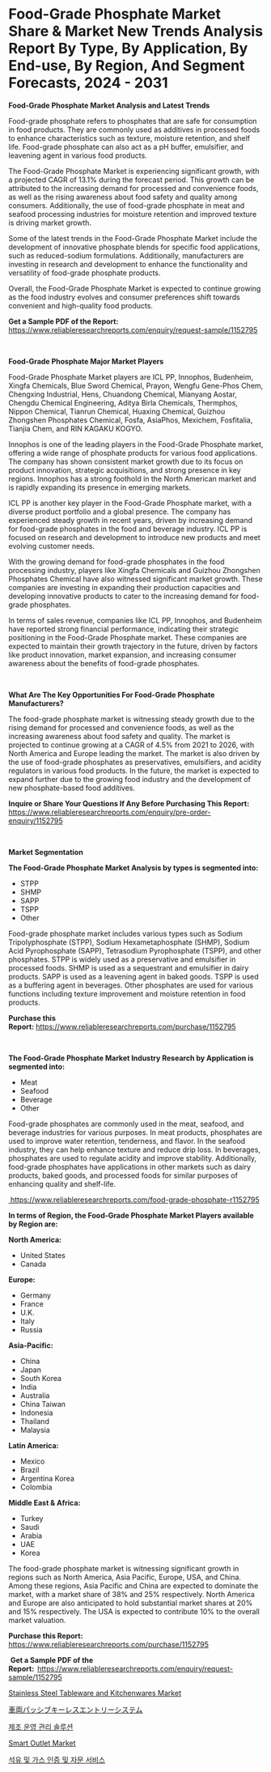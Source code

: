 <p><h1>Food-Grade Phosphate Market Share & Market New Trends Analysis Report By Type, By Application, By End-use, By Region, And Segment Forecasts, 2024 - 2031</h1></p><p><strong>Food-Grade Phosphate Market Analysis and Latest Trends</strong></p>
<p><p>Food-grade phosphate refers to phosphates that are safe for consumption in food products. They are commonly used as additives in processed foods to enhance characteristics such as texture, moisture retention, and shelf life. Food-grade phosphate can also act as a pH buffer, emulsifier, and leavening agent in various food products.</p><p>The Food-Grade Phosphate Market is experiencing significant growth, with a projected CAGR of 13.1% during the forecast period. This growth can be attributed to the increasing demand for processed and convenience foods, as well as the rising awareness about food safety and quality among consumers. Additionally, the use of food-grade phosphate in meat and seafood processing industries for moisture retention and improved texture is driving market growth.</p><p>Some of the latest trends in the Food-Grade Phosphate Market include the development of innovative phosphate blends for specific food applications, such as reduced-sodium formulations. Additionally, manufacturers are investing in research and development to enhance the functionality and versatility of food-grade phosphate products.</p><p>Overall, the Food-Grade Phosphate Market is expected to continue growing as the food industry evolves and consumer preferences shift towards convenient and high-quality food products.</p></p>
<p><strong>Get a Sample PDF of the Report:&nbsp;</strong> <a href="https://www.reliableresearchreports.com/enquiry/request-sample/1152795">https://www.reliableresearchreports.com/enquiry/request-sample/1152795</a></p>
<p>&nbsp;</p>
<p><strong>Food-Grade Phosphate Major Market Players</strong></p>
<p><p>Food-Grade Phosphate Market players are ICL PP, Innophos, Budenheim, Xingfa Chemicals, Blue Sword Chemical, Prayon, Wengfu Gene-Phos Chem, Chengxing Industrial, Hens, Chuandong Chemical, Mianyang Aostar, Chengdu Chemical Engineering, Aditya Birla Chemicals, Thermphos, Nippon Chemical, Tianrun Chemical, Huaxing Chemical, Guizhou Zhongshen Phosphates Chemical, Fosfa, AsiaPhos, Mexichem, Fosfitalia, Tianjia Chem, and RIN KAGAKU KOGYO.</p><p>Innophos is one of the leading players in the Food-Grade Phosphate market, offering a wide range of phosphate products for various food applications. The company has shown consistent market growth due to its focus on product innovation, strategic acquisitions, and strong presence in key regions. Innophos has a strong foothold in the North American market and is rapidly expanding its presence in emerging markets.</p><p>ICL PP is another key player in the Food-Grade Phosphate market, with a diverse product portfolio and a global presence. The company has experienced steady growth in recent years, driven by increasing demand for food-grade phosphates in the food and beverage industry. ICL PP is focused on research and development to introduce new products and meet evolving customer needs.</p><p>With the growing demand for food-grade phosphates in the food processing industry, players like Xingfa Chemicals and Guizhou Zhongshen Phosphates Chemical have also witnessed significant market growth. These companies are investing in expanding their production capacities and developing innovative products to cater to the increasing demand for food-grade phosphates.</p><p>In terms of sales revenue, companies like ICL PP, Innophos, and Budenheim have reported strong financial performance, indicating their strategic positioning in the Food-Grade Phosphate market. These companies are expected to maintain their growth trajectory in the future, driven by factors like product innovation, market expansion, and increasing consumer awareness about the benefits of food-grade phosphates.</p></p>
<p>&nbsp;</p>
<p><strong>What Are The Key Opportunities For Food-Grade Phosphate Manufacturers?</strong></p>
<p><p>The food-grade phosphate market is witnessing steady growth due to the rising demand for processed and convenience foods, as well as the increasing awareness about food safety and quality. The market is projected to continue growing at a CAGR of 4.5% from 2021 to 2026, with North America and Europe leading the market. The market is also driven by the use of food-grade phosphates as preservatives, emulsifiers, and acidity regulators in various food products. In the future, the market is expected to expand further due to the growing food industry and the development of new phosphate-based food additives.</p></p>
<p><strong>Inquire or Share Your Questions If Any Before Purchasing This Report:</strong> <a href="https://www.reliableresearchreports.com/enquiry/pre-order-enquiry/1152795">https://www.reliableresearchreports.com/enquiry/pre-order-enquiry/1152795</a></p>
<p>&nbsp;</p>
<p><strong>Market Segmentation</strong></p>
<p><strong>The Food-Grade Phosphate Market Analysis by types is segmented into:</strong></p>
<p><ul><li>STPP</li><li>SHMP</li><li>SAPP</li><li>TSPP</li><li>Other</li></ul></p>
<p><p>Food-grade phosphate market includes various types such as Sodium Tripolyphosphate (STPP), Sodium Hexametaphosphate (SHMP), Sodium Acid Pyrophosphate (SAPP), Tetrasodium Pyrophosphate (TSPP), and other phosphates. STPP is widely used as a preservative and emulsifier in processed foods. SHMP is used as a sequestrant and emulsifier in dairy products. SAPP is used as a leavening agent in baked goods. TSPP is used as a buffering agent in beverages. Other phosphates are used for various functions including texture improvement and moisture retention in food products.</p></p>
<p><strong>Purchase this Report:&nbsp;</strong><a href="https://www.reliableresearchreports.com/purchase/1152795">https://www.reliableresearchreports.com/purchase/1152795</a></p>
<p>&nbsp;</p>
<p><strong>The Food-Grade Phosphate Market Industry Research by Application is segmented into:</strong></p>
<p><ul><li>Meat</li><li>Seafood</li><li>Beverage</li><li>Other</li></ul></p>
<p><p>Food-grade phosphates are commonly used in the meat, seafood, and beverage industries for various purposes. In meat products, phosphates are used to improve water retention, tenderness, and flavor. In the seafood industry, they can help enhance texture and reduce drip loss. In beverages, phosphates are used to regulate acidity and improve stability. Additionally, food-grade phosphates have applications in other markets such as dairy products, baked goods, and processed foods for similar purposes of enhancing quality and shelf-life.</p></p>
<p><a href="https://www.reliableresearchreports.com/food-grade-phosphate-r1152795">&nbsp;https://www.reliableresearchreports.com/food-grade-phosphate-r1152795</a></p>
<p><strong>In terms of Region, the Food-Grade Phosphate Market Players available by Region are:</strong></p>
<p>
    <p> <strong> North America: </strong>
        <ul>
            <li>United States</li>
            <li>Canada</li>
        </ul>
        </p> 
    <p> <strong> Europe: </strong>
        <ul>
            <li>Germany</li>
            <li>France</li>
            <li>U.K.</li>
            <li>Italy</li>
            <li>Russia</li>
        </ul>
        </p> 
    <p> <strong> Asia-Pacific: </strong>
        <ul>
            <li>China</li>
            <li>Japan</li>
            <li>South Korea</li>
            <li>India</li>
            <li>Australia</li>
            <li>China Taiwan</li>
            <li>Indonesia</li>
            <li>Thailand</li>
            <li>Malaysia</li>
        </ul>
        </p> 
    <p> <strong> Latin America: </strong>
        <ul>
            <li>Mexico</li>
            <li>Brazil</li>
            <li>Argentina Korea</li>
            <li>Colombia</li>
        </ul>
        </p> 
    <p> <strong> Middle East & Africa: </strong>
        <ul>
            <li>Turkey</li>
            <li>Saudi</li>
            <li>Arabia</li>
            <li>UAE</li>
            <li>Korea</li>
        </ul>
    </p>
    </p>
<p><p>The food-grade phosphate market is witnessing significant growth in regions such as North America, Asia Pacific, Europe, USA, and China. Among these regions, Asia Pacific and China are expected to dominate the market, with a market share of 38% and 25% respectively. North America and Europe are also anticipated to hold substantial market shares at 20% and 15% respectively. The USA is expected to contribute 10% to the overall market valuation.</p></p>
<p><strong>Purchase this Report: </strong><a href="https://www.reliableresearchreports.com/purchase/1152795">https://www.reliableresearchreports.com/purchase/1152795</a></p>
<p>&nbsp;<strong>Get a Sample PDF of the Report:&nbsp;&nbsp;</strong><a href="https://www.reliableresearchreports.com/enquiry/request-sample/1152795">https://www.reliableresearchreports.com/enquiry/request-sample/1152795</a></p>
<p><strong></strong></p>
<p><p><a href="https://github.com/Sinjinluong3e0awx2m195k76/Market-Research-Report-List-2/blob/main/stainless-steel-tableware-and-kitchenwares-market.md">Stainless Steel Tableware and Kitchenwares Market</a></p><p><a href="https://github.com/RaeJenkins1952/Market-Research-Report-List-1/blob/main/382392489272.md">車両パッシブキーレスエントリーシステム</a></p><p><a href="https://github.com/courtney23pratt/Market-Research-Report-List-1/blob/main/837079881904.md">제조 운영 관리 솔루션</a></p><p><a href="https://issuu.com/reportprime-2/docs/smart-outlet-market-size-2030.pptx">Smart Outlet Market</a></p><p><a href="https://github.com/rifqimuhammad018/Market-Research-Report-List-1/blob/main/971160481903.md">석유 및 가스 인증 및 자문 서비스</a></p></p>